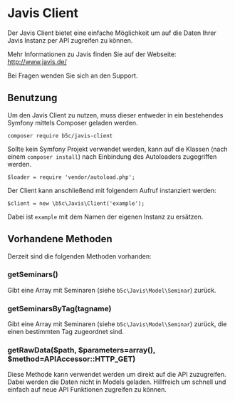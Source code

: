 # Javis Client

Der Javis Client bietet eine einfache Möglichkeit um auf die Daten Ihrer Javis Instanz per API zugreifen zu können.

Mehr Informationen zu Javis finden Sie auf der Webseite: http://www.javis.de/

Bei Fragen wenden Sie sich an den Support.

## Benutzung

Um den Javis Client zu nutzen, muss dieser entweder in ein bestehendes Symfony mittels Composer geladen werden.

    composer require b5c/javis-client

Sollte kein Symfony Projekt verwendet werden, kann auf die Klassen (nach einem `composer install`) nach Einbindung des Autoloaders zugegriffen werden.

    $loader = require 'vendor/autoload.php';
    
Der Client kann anschließend mit folgendem Aufruf instanziert werden:

    $client = new \b5c\Javis\Client('example');
    
Dabei ist `example` mit dem Namen der eigenen Instanz zu ersätzen.

## Vorhandene Methoden

Derzeit sind die folgenden Methoden vorhanden:

### getSeminars()

Gibt eine Array mit Seminaren (siehe `b5c\Javis\Model\Seminar`) zurück.

### getSeminarsByTag(tagname)

Gibt eine Array mit Seminaren (siehe `b5c\Javis\Model\Seminar`) zurück, die einen bestimmten Tag zugeordnet sind.

### getRawData($path, $parameters=array(), $method=APIAccessor::HTTP_GET)

Diese Methode kann verwendet werden um direkt auf die API zuzugreifen. Dabei werden die Daten nicht in Models geladen. Hillfreich um schnell und einfach auf neue API Funktionen zugreifen zu können.